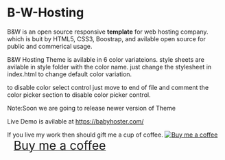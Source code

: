 # B-W-Hosting
B&amp;W is an open source responsive <b>template</b> for web hosting company. which is buit by HTML5, CSS3, Boostrap, and avilable open source for public and commerical usage.

B&W Hosting Theme is avilable in 6 color variateions. style sheets are avilable in style folder with the color name. just change the stylesheet in index.html to change default color variation.

to disable color select control just move to end of file and comment the color picker section to disable color picker control.

Note:Soon we are going to release newer version of Theme


Live Demo is avilable at https://babyhoster.com/

If you live my work then should gift me a cup of coffee.
<a class="bmc-button" target="_blank" href="https://www.buymeacoffee.com/xvQMwJj"><img src="https://cdn.buymeacoffee.com/buttons/bmc-new-btn-logo.svg" alt="Buy me a coffee"><span style="margin-left:15px;font-size:28px !important;">Buy me a coffee</span></a>